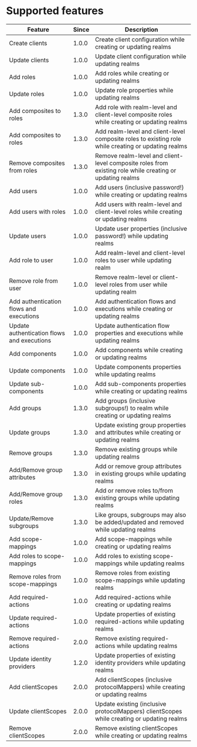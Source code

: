 # Supported features

| Feature                                    | Since | Description                                                                                              |
| ------------------------------------------ | ----- | -------------------------------------------------------------------------------------------------------- |
| Create clients                             | 1.0.0 | Create client configuration while creating or updating realms                                            |
| Update clients                             | 1.0.0 | Update client configuration while updating realms                                                        |
| Add roles                                  | 1.0.0 | Add roles while creating or updating realms                                                              |
| Update roles                               | 1.0.0 | Update role properties while updating realms                                                             |
| Add composites to roles                    | 1.3.0 | Add role with realm-level and client-level composite roles while creating or updating realms             |
| Add composites to roles                    | 1.3.0 | Add realm-level and client-level composite roles to existing role while creating or updating realms      |
| Remove composites from roles               | 1.3.0 | Remove realm-level and client-level composite roles from existing role while creating or updating realms |
| Add users                                  | 1.0.0 | Add users (inclusive password!) while creating or updating realms                                        |
| Add users with roles                       | 1.0.0 | Add users with realm-level and client-level roles while creating or updating realms                      |
| Update users                               | 1.0.0 | Update user properties (inclusive password!) while updating realms                                       |
| Add role to user                           | 1.0.0 | Add realm-level and client-level roles to user while updating realm                                      |
| Remove role from user                      | 1.0.0 | Remove realm-level or client-level roles from user while updating realm                                  |
| Add authentication flows and executions    | 1.0.0 | Add authentication flows and executions while creating or updating realms                                |
| Update authentication flows and executions | 1.0.0 | Update authentication flow properties and executions while updating realms                               |
| Add components                             | 1.0.0 | Add components while creating or updating realms                                                         |
| Update components                          | 1.0.0 | Update components properties while updating realms                                                       |
| Update sub-components                      | 1.0.0 | Add sub-components properties while creating or updating realms                                          |
| Add groups                                 | 1.3.0 | Add groups (inclusive subgroups!) to realm while creating or updating realms                             |
| Update groups                              | 1.3.0 | Update existing group properties and attributes while creating or updating realms                        |
| Remove groups                              | 1.3.0 | Remove existing groups while updating realms                                                             |
| Add/Remove group attributes                | 1.3.0 | Add or remove group attributes in existing groups while updating realms                                  |
| Add/Remove group roles                     | 1.3.0 | Add or remove roles to/from existing groups while updating realms                                        |
| Update/Remove subgroups                    | 1.3.0 | Like groups, subgroups may also be added/updated and removed while updating realms                       |
| Add scope-mappings                         | 1.0.0 | Add scope-mappings while creating or updating realms                                                     |
| Add roles to scope-mappings                | 1.0.0 | Add roles to existing scope-mappings while updating realms                                               |
| Remove roles from scope-mappings           | 1.0.0 | Remove roles from existing scope-mappings while updating realms                                          |
| Add required-actions                       | 1.0.0 | Add required-actions while creating or updating realms                                                   |
| Update required-actions                    | 1.0.0 | Update properties of existing required-actions while updating realms                                     |
| Remove required-actions                    | 2.0.0 | Remove existing required-actions while updating realms                                                   |
| Update identity providers                  | 1.2.0 | Update properties of existing identity providers while updating realms                                   |
| Add clientScopes                           | 2.0.0 | Add clientScopes (inclusive protocolMappers) while creating or updating realms                           |
| Update clientScopes                        | 2.0.0 | Update existing (inclusive protocolMappers) clientScopes while creating or updating realms               |
| Remove clientScopes                        | 2.0.0 | Remove existing clientScopes while creating or updating realms                                           |
